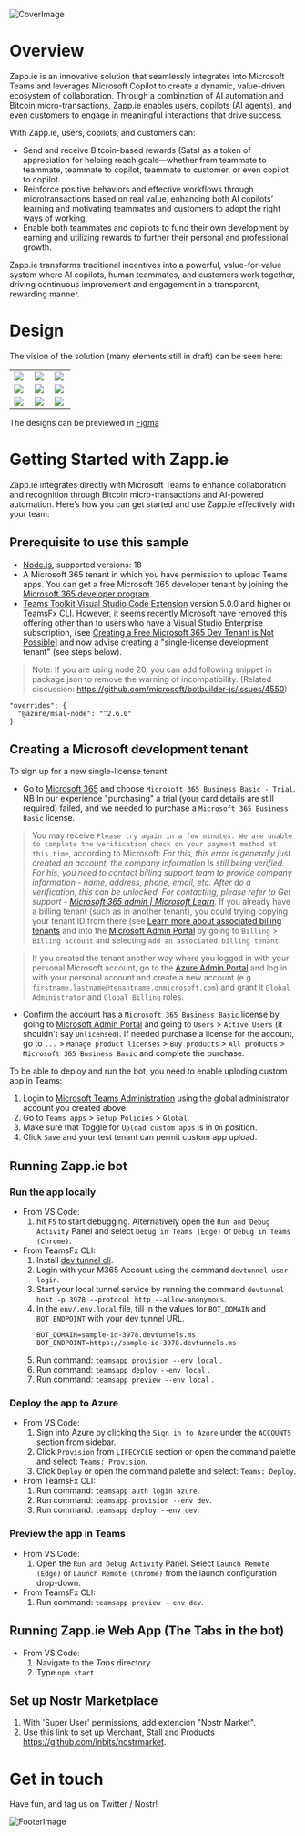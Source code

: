 ![CoverImage](https://github.com/user-attachments/assets/db930cee-8f0f-47b3-9729-9da8c3b6b2c1)

# Overview

Zapp.ie is an innovative solution that seamlessly integrates into Microsoft Teams and leverages Microsoft Copilot to create a dynamic, value-driven ecosystem of collaboration. Through a combination of AI automation and Bitcoin micro-transactions, Zapp.ie enables users, copilots (AI agents), and even customers to engage in meaningful interactions that drive success.

With Zapp.ie, users, copilots, and customers can:

- Send and receive Bitcoin-based rewards (Sats) as a token of appreciation for helping reach goals—whether from teammate to teammate, teammate to copilot, teammate to customer, or even copilot to copilot.
- Reinforce positive behaviors and effective workflows through microtransactions based on real value, enhancing both AI copilots’ learning and motivating teammates and customers to adopt the right ways of working.
- Enable both teammates and copilots to fund their own development by earning and utilizing rewards to further their personal and professional growth.

Zapp.ie transforms traditional incentives into a powerful, value-for-value system where AI copilots, human teammates, and customers work together, driving continuous improvement and engagement in a transparent, rewarding manner.

# Design

The vision of the solution (many elements still in draft) can be seen here:

<table width="100%">
  <tr>
    <td width="30%"><img src="https://github.com/user-attachments/assets/aa9a5979-302f-4812-be14-4e92a874f544"/></td>
    <td width="30%"><img src="https://github.com/user-attachments/assets/82c97b0a-2771-40a9-ba55-95b9f9736474"/></td>
    <td width="30%"><img src="https://github.com/user-attachments/assets/ec7827a8-43ed-455b-93e8-e42ea8d97613"/></td>
  </tr>
  <tr>
    <td width="30%"><img src="https://github.com/user-attachments/assets/dfdea569-36cd-4407-9fb5-b782b7535aa6"/></td>
    <td width="30%"><img src="https://github.com/user-attachments/assets/2ed3a8e4-3128-475e-baf8-5a1fc13f0ab3"/></td>
    <td width="30%"><img src="https://github.com/user-attachments/assets/9f904f0b-e91a-4797-a5f1-a1d06243db3a"/></td>
  </tr>
  <tr>
    <td width="30%"><img src="https://github.com/user-attachments/assets/a9519947-26c8-4b5b-b0d8-4db7db0ccecc"/></td>
    <td width="30%"><img src="https://github.com/user-attachments/assets/03c1d7c7-7e86-46a9-845e-f5301bb80c45"/></td>
    <td width="30%"><img src="https://github.com/user-attachments/assets/6ec83fd9-f9cb-4ca1-b9d7-9ef84db09bd2"/></td>
  </tr>
</table>

The designs can be previewed in [Figma](https://www.figma.com/proto/i0GdiVa7Dgu1FVSNwhBpjZ/Zapp.ie?node-id=607-67310&node-type=frame&t=FVljvFCjf72XgbJR-1&scaling=min-zoom&content-scaling=fixed&page-id=0%3A1&starting-point-node-id=607%3A67310)

# Getting Started with Zapp.ie

Zapp.ie integrates directly with Microsoft Teams to enhance collaboration and recognition through Bitcoin micro-transactions and AI-powered automation. Here’s how you can get started and use Zapp.ie effectively with your team:

## Prerequisite to use this sample

- [Node.js](https://nodejs.org/), supported versions: 18
- A Microsoft 365 tenant in which you have permission to upload Teams apps. You can get a free Microsoft 365 developer tenant by joining the [Microsoft 365 developer program](https://developer.microsoft.com/en-us/microsoft-365/dev-program).
- [Teams Toolkit Visual Studio Code Extension](https://aka.ms/teams-toolkit) version 5.0.0 and higher or [TeamsFx CLI](https://aka.ms/teams-toolkit-cli). However, it seems recently Microsoft have removed this offering other than to users who have a Visual Studio Enterprise subscription, (see [Creating a Free Microsoft 365 Dev Tenant is Not Possible](https://o365reports.com/2024/03/14/creating-a-free-microsoft-365-e5-developer-tenant-is-no-longer-possible/)] and now advise creating a "single-license development tenant" (see steps below).

> Note: If you are using node 20, you can add following snippet in package.json to remove the warning of incompatibility. (Related discussion: https://github.com/microsoft/botbuilder-js/issues/4550)

```
"overrides": {
  "@azure/msal-node": "^2.6.0"
}
```

## Creating a Microsoft development tenant

To sign up for a new single-license tenant:

- Go to [Microsoft 365](https://www.microsoft.com/en-gb/microsoft-365/business/compare-all-microsoft-365-business-products) and choose `Microsoft 365 Business Basic - Trial`. NB In our experience "purchasing" a trial (your card details are still required) failed, and we needed to purchase a `Microsoft 365 Business Basic` license.

> You may receive `Please try again in a few minutes. We are unable to complete the verification check on your payment method at this time`, according to Microsoft: _For this, this error is generally just created an account, the company information is still being verified. For his, you need to contact billing support team to provide company information - name, address, phone, email, etc. After do a verification, this can be unlocked. For contacting, please refer to Get support - [Microsoft 365 admin | Microsoft Learn](https://learn.microsoft.com/en-us/microsoft-365/admin/get-help-support?view=o365-worldwide)._ If you already have a billing tenant (such as in another tenant), you could trying copying your tenant ID from there (see [Learn more about associated billing tenants](https://learn.microsoft.com/en-gb/azure/cost-management-billing/manage/find-tenant-id-domain) and into the [Microsoft Admin Portal](https://admin.microsoft.com/) by going to `Billing` > `Billing account` and selecting `Add an associated billing tenant`.

> If you created the tenant another way where you logged in with your personal Microsoft account, go to the [Azure Admin Portal](https://portal.azure.com) and log in with your personal account and create a new account (e.g. `firstname.lastname@tenantname.onmicrosoft.com`) and grant it `Global Administrator` and `Global Billing` roles.

- Confirm the account has a `Microsoft 365 Business Basic` license by going to [Microsoft Admin Portal](https://admin.microsoft.com/) and going to `Users` > `Active Users` (it shouldn't say `Unlicensed`). If needed purchase a license for the account, go to `...` > `Manage product licenses` > `Buy products` > `All products` > `Microsoft 365 Business Basic` and complete the purchase.

To be able to deploy and run the bot, you need to enable uploding custom app in Teams:

1. Login to [Microsoft Teams Administration](https://admin.teams.microsoft.com/dashboard) using the global administrator account you created above.
1. Go to `Teams apps` > `Setup Policies` > `Global`.
1. Make sure that Toggle for `Upload custom apps` is in `On` position.
1. Click `Save` and your test tenant can permit custom app upload.

## Running Zapp.ie bot

### Run the app locally

- From VS Code:
  1. hit `F5` to start debugging. Alternatively open the `Run and Debug Activity` Panel and select `Debug in Teams (Edge)` or `Debug in Teams (Chrome)`.
- From TeamsFx CLI:
  1.  Install [dev tunnel cli](https://aka.ms/teamsfx-install-dev-tunnel).
  1.  Login with your M365 Account using the command `devtunnel user login`.
  1.  Start your local tunnel service by running the command `devtunnel host -p 3978 --protocol http --allow-anonymous`.
  1.  In the `env/.env.local` file, fill in the values for `BOT_DOMAIN` and `BOT_ENDPOINT` with your dev tunnel URL.
      ```
      BOT_DOMAIN=sample-id-3978.devtunnels.ms
      BOT_ENDPOINT=https://sample-id-3978.devtunnels.ms
      ```
  1.  Run command: `teamsapp provision --env local` .
  1.  Run command: `teamsapp deploy --env local` .
  1.  Run command: `teamsapp preview --env local` .

### Deploy the app to Azure

- From VS Code:
  1. Sign into Azure by clicking the `Sign in to Azure` under the `ACCOUNTS` section from sidebar.
  1. Click `Provision` from `LIFECYCLE` section or open the command palette and select: `Teams: Provision`.
  1. Click `Deploy` or open the command palette and select: `Teams: Deploy`.
- From TeamsFx CLI:
  1. Run command: `teamsapp auth login azure`.
  1. Run command: `teamsapp provision --env dev`.
  1. Run command: `teamsapp deploy --env dev`.

### Preview the app in Teams

- From VS Code:
  1. Open the `Run and Debug Activity` Panel. Select `Launch Remote (Edge)` or `Launch Remote (Chrome)` from the launch configuration drop-down.
- From TeamsFx CLI:
  1. Run command: `teamsapp preview --env dev`.

## Running Zapp.ie Web App (The Tabs in the bot)

- From VS Code:
  1. Navigate to the _Tabs_ directory
  2. Type `npm start`

## Set up Nostr Marketplace

1. With 'Super User' permissions, add extencion "Nostr Market".
2. Use this link to set up Merchant, Stall and Products https://github.com/lnbits/nostrmarket.

# Get in touch

Have fun, and tag us on Twitter / Nostr!

![FooterImage](https://github.com/user-attachments/assets/3c798d0d-9466-493d-9a66-ee5fe2c374f5)
